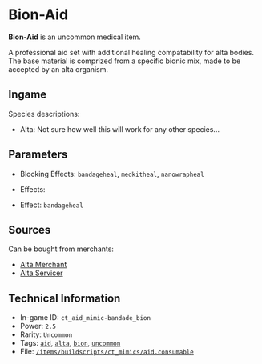 # Bion-Aid

 **Bion-Aid** is an uncommon medical item.

A professional aid set with additional healing compatability for alta bodies.  
The base material is comprized from a specific bionic mix, made to be accepted by an alta organism.

## Ingame

Species descriptions:

- Alta: Not sure how well this will work for any other species...

## Parameters

- Blocking Effects: `bandageheal`, `medkitheal`, `nanowrapheal`
- Effects: 

- Effect: `bandageheal`

## Sources

Can be bought from merchants:

- [Alta Merchant](https://ceterai.github.io/MyEnternia/Wiki/AltaMerchant)
- [Alta Servicer](https://ceterai.github.io/MyEnternia/Wiki/AltaServicer)

## Technical Information

- In-game ID: `ct_aid_mimic-bandade_bion`
- Power: `2.5`
- Rarity: `Uncommon`
- Tags: [`aid`](https://ceterai.github.io/MyEnternia/Wiki/Tags/Aid), [`alta`](https://ceterai.github.io/MyEnternia/Wiki/Tags/Alta), [`bion`](https://ceterai.github.io/MyEnternia/Wiki/Tags/Bion), [`uncommon`](https://ceterai.github.io/MyEnternia/Wiki/Tags/Uncommon)
- File: [`/items/buildscripts/ct_mimics/aid.consumable`](https://github.com/Ceterai/Enternia/blob/main/items/buildscripts/ct_mimics/aid.consumable)
